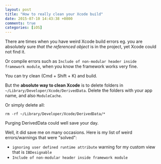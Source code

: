 ```yaml
---
layout: post
title: "How to really clean your Xcode build"
date: 2015-07-10 14:43:38 +0800
comments: true
categories: [iOS]
---
```


There are times when you have weird Xcode build errors eg. you are absolutely sure _that the referenced object_ is in the project, yet Xcode could not find it.

Or compile errors such as `Include of non-modular header inside framework module`, when you know the framework works very fine.

You can try clean (Cmd + Shift + K) and build.

But the **absolute way to clean Xcode** is to delete folders in `~/Library/Developer/Xcode/DerivedData`. Delete the folders with your app name, and also `ModuleCache`. 

Or simply delete all:

    rm -rf ~/Library/Developer/Xcode/DerivedData/*

Purging DerivedData could well save your day.

Well, it did save me on many occasions. Here is my list of weird errors/warnings that were "solved":

- `ignoring user defined runtime attribute` warning for my custom view that is `IBDesignable`
- `Include of non-modular header inside framework module`
